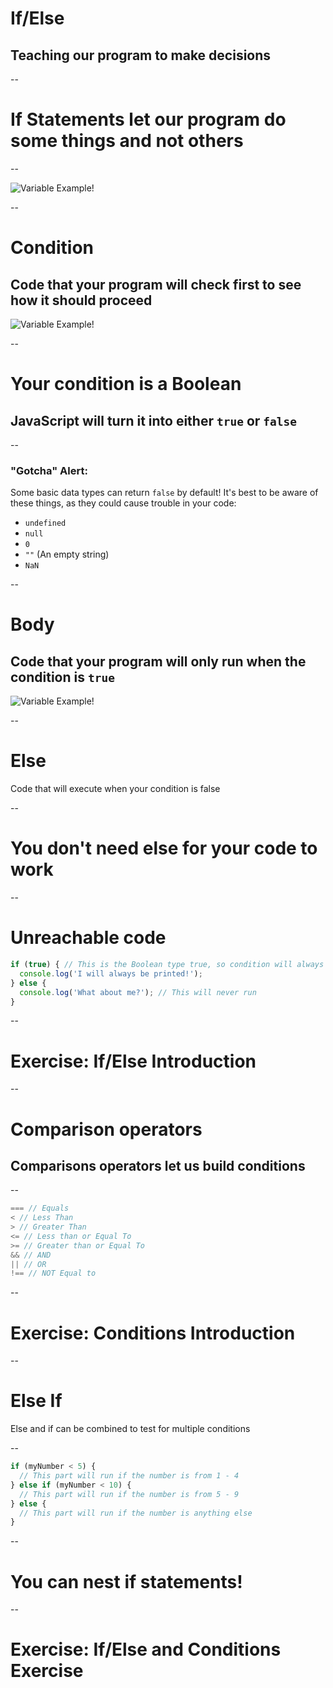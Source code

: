 # If/Else
## Teaching our program to make decisions

--

# If Statements let our program do some things and not others

--

![Variable Example!](ASSETS_PATH/fundamentals/ifelse/ifelse.png)

--

# Condition
## Code that your program will check first to see how it should proceed

![Variable Example!](ASSETS_PATH/fundamentals/ifelse/ifelse.png)

--

# Your condition is a Boolean
## JavaScript will turn it into either `true` or `false`

--

### "Gotcha" Alert:

Some basic data types can return `false` by default! It's best to be aware of these things, as they could cause trouble in your code:

- `undefined`
- `null`
- `0`
- `""` (An empty string)
- `NaN`

--

# Body
## Code that your program will only run when the condition is `true`

![Variable Example!](ASSETS_PATH/fundamentals/ifelse/ifelse.png)

--

# Else
Code that will execute when your condition is false

--

# You don't need else for your code to work

--

# Unreachable code

```js
if (true) { // This is the Boolean type true, so condition will always be true
  console.log('I will always be printed!');
} else {
  console.log('What about me?'); // This will never run
}
```

--

# Exercise: If/Else Introduction

--

# Comparison operators
## Comparisons operators let us build conditions

--

```js
=== // Equals
< // Less Than
> // Greater Than
<= // Less than or Equal To
>= // Greater than or Equal To
&& // AND
|| // OR
!== // NOT Equal to
```

--

# Exercise: Conditions Introduction

--

# Else If
Else and if can be combined to test for multiple conditions

--

```js
if (myNumber < 5) {
  // This part will run if the number is from 1 - 4
} else if (myNumber < 10) {
  // This part will run if the number is from 5 - 9
} else {
  // This part will run if the number is anything else
}
```

--

# You can nest if statements!

--

# Exercise: If/Else and Conditions Exercise
